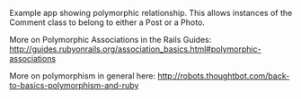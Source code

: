 Example app showing polymorphic relationship. This allows instances of the Comment class to belong to either a Post or a Photo.

More on Polymorphic Associations in the Rails Guides: http://guides.rubyonrails.org/association_basics.html#polymorphic-associations

More on polymorphism in general here: http://robots.thoughtbot.com/back-to-basics-polymorphism-and-ruby
